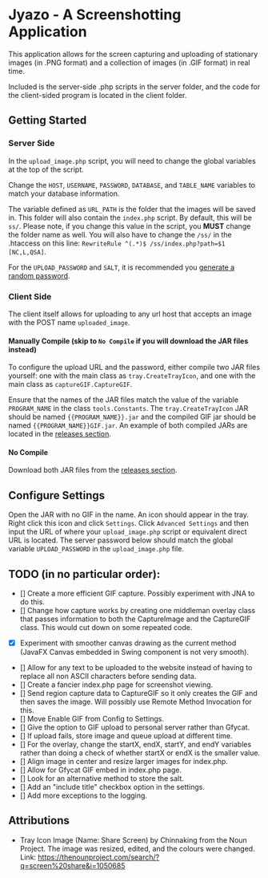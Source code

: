 # Jyazo - A Screenshotting Application
This application allows for the screen capturing and uploading of 
stationary images (in .PNG format) and a collection of images (in .GIF 
format) in real time.

Included is the server-side .php scripts in the server folder, and the
code for the client-sided program is located in the client folder.

## Getting Started
### Server Side
In the `upload_image.php` script, you will need to change the global
variables at the top of the script.

Change the `HOST`, `USERNAME`, `PASSWORD`, `DATABASE`, and `TABLE_NAME`
variables to match your database information.

The variable defined as `URL_PATH` is the folder that the images will
be saved in. This folder will also contain the `index.php` script. By
default, this will be `ss/`. Please note, if you change this value in
the script, you **MUST** change the folder name as well. You will also
have to change the `/ss/` in the .htaccess on this line:
`RewriteRule ^(.*)$ /ss/index.php?path=$1 [NC,L,QSA]`.

For the `UPLOAD_PASSWORD` and `SALT`, it is recommended you
[generate a random password](https://passwordsgenerator.net/).

### Client Side
The client itself allows for uploading to any url host that accepts an
image with the POST name `uploaded_image`.

#### Manually Compile (skip to `No Compile` if you will download the JAR files instead)

To configure the upload URL and the password, either compile two JAR
files yourself: one with the main class as `tray.CreateTrayIcon`, and
one with the main class as `captureGIF.CaptureGIF`.

Ensure that the names of the JAR files match the value of the variable
`PROGRAM_NAME` in the class `tools.Constants`. The
`tray.CreateTrayIcon` JAR should be named ``{{PROGRAM_NAME}}.jar`` and
the compiled GIF jar should be named `{{PROGRAM_NAME}}GIF.jar`. An
example of both compiled JARs are located in the 
[releases section](https://github.com/sabihismail/Jyazo-Screenshot/releases/latest).

#### No Compile

Download both JAR files from the 
[releases section](https://github.com/sabihismail/Jyazo-Screenshot/releases/latest).

## Configure Settings
Open the JAR with no GIF in the name. An icon should appear in the
tray. Right click this icon and click `Settings`. Click
`Advanced Settings` and then input the URL of where your
`upload_image.php` script or equivalent direct URL is
located. The server password below should match the global variable
`UPLOAD_PASSWORD` in the `upload_image.php` file.

## TODO (in no particular order):
- [] Create a more efficient GIF capture. Possibly experiment with JNA to 
do this.
- [] Change how capture works by creating one middleman overlay class
that passes information to both the CaptureImage and the CaptureGIF
class. This would cut down on some repeated code.
- [x] Experiment with smoother canvas drawing as the current method
(JavaFX Canvas embedded in Swing component is not very smooth).
- [] Allow for any text to be uploaded to the website instead of having 
to replace all non ASCII characters before sending data.
- [] Create a fancier index.php page for screenshot viewing.
- [] Send region capture data to CaptureGIF so it only creates the GIF and
then saves the image. Will possibly use Remote Method Invocation for
this.
- [] Move Enable GIF from Config to Settings.
- [] Give the option to GIF upload to personal server rather than Gfycat.
- [] If upload fails, store image and queue upload at different time.
- [] For the overlay, change the startX, endX, startY, and endY variables
rather than doing a check of whether startX or endX is the smaller
value.
- [] Align image in center and resize larger images for index.php.
- [] Allow for Gfycat GIF embed in index.php page.
- [] Look for an alternative method to store the salt.
- [] Add an "include title" checkbox option in the settings.
- [] Add more exceptions to the logging.

## Attributions
* Tray Icon Image (Name: Share Screen) by Chinnaking from the Noun 
Project. The image was resized, edited, and the colours were changed.
Link: https://thenounproject.com/search/?q=screen%20share&i=1050685